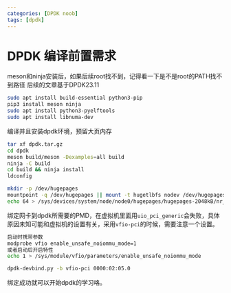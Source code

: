 ```yaml
---
categories: [DPDK noob]
tags: [dpdk]
---
```


# DPDK 编译前置需求

meson和ninja安装后，如果后续root找不到，记得看一下是不是root的PATH找不到路径
后续的文章基于DPDK23.11

```bash
sudo apt install build-essential python3-pip
pip3 install meson ninja
sudo apt install python3-pyelftools
sudo apt install libnuma-dev
```

编译并且安装dpdk环境，预留大页内存

```bash
tar xf dpdk.tar.gz
cd dpdk
meson build/meson -Dexamples=all build
ninja -C build
cd build && ninja install
ldconfig

mkdir -p /dev/hugepages
mountpoint -q /dev/hugepages || mount -t hugetlbfs nodev /dev/hugepages
echo 64 > /sys/devices/system/node/node0/hugepages/hugepages-2048kB/nr_hugepages
```

绑定网卡到dpdk所需要的PMD，在虚拟机里面用`uio_pci_generic`会失败，具体原因未知可能和虚拟机的设置有关，采用`vfio-pci`的时候，需要注意一个设置。

```bash
启动时携带参数
modprobe vfio enable_unsafe_noiommu_mode=1
或者启动后开启特性
echo 1 > /sys/module/vfio/parameters/enable_unsafe_noiommu_mode

dpdk-devbind.py -b vfio-pci 0000:02:05.0
```

绑定成功就可以开始dpdk的学习咯。
